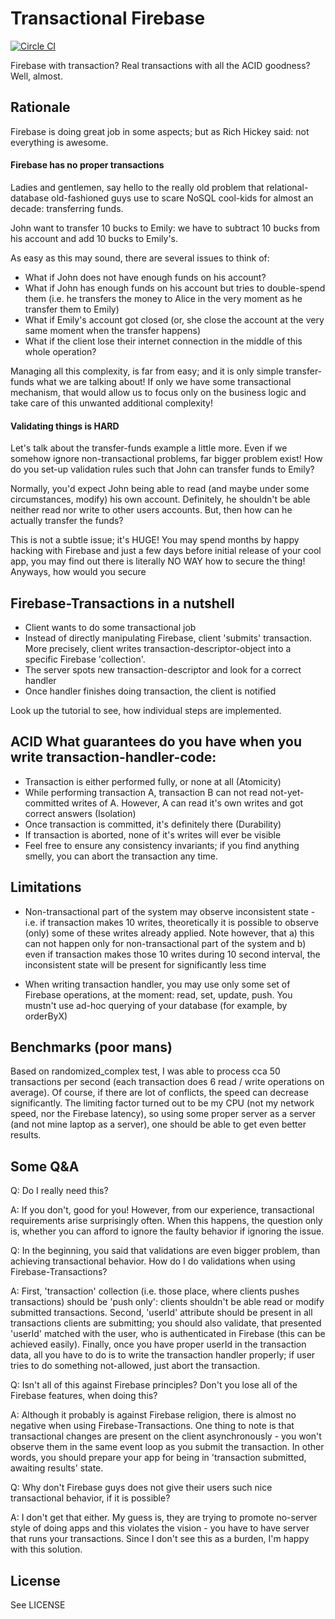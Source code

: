 # Transactional Firebase

[![Circle CI](https://circleci.com/gh/vacuumlabs/firebase-transactions.svg?style=svg&circle-token=bd6366dee306c78c644fc6458085e673fe163723)](https://circleci.com/gh/vacuumlabs/firebase-transactions)

Firebase with transaction? Real transactions with all the ACID goodness? Well, almost.

## Rationale
Firebase is doing great job in some aspects; but as Rich Hickey said: not everything is awesome.

#### Firebase has no proper transactions
Ladies and gentlemen, say hello to the really old problem that
relational-database old-fashioned guys use to scare NoSQL cool-kids for almost an decade:
transferring funds.

John want to transfer 10 bucks to Emily: we have to subtract 10 bucks from his account and add 10
bucks to Emily's.

As easy as this may sound, there are several issues to think of:
- What if John does not have enough funds on his account?
- What if John has enough funds on his account but tries to double-spend them (i.e. he transfers the
  money to Alice in the very moment as he transfer them to Emily)
- What if Emily's account got closed (or, she close the account at the very same moment when the
  transfer happens)
- What if the client lose their internet connection in the middle of this whole operation?

Managing all this complexity, is far from easy; and it is only simple transfer-funds what we are
talking about! If only we have some transactional mechanism, that would allow us to focus only on
the business logic and take care of this unwanted additional complexity!

#### Validating things is HARD
Let's talk about the transfer-funds example a
little more. Even if we somehow ignore non-transactional problems, far bigger problem exist! How do
you set-up validation rules such that John can transfer funds to Emily?

Normally, you'd expect John being able to read (and maybe under some circumstances, modify) his own
account. Definitely, he shouldn't be able neither read nor write to other users accounts. But, then
how can he actually transfer the funds?

This is not a subtle issue; it's HUGE! You may spend months by happy hacking with Firebase and just
a few days before initial release of your cool app, you may find out there is literally NO WAY how
to secure the thing! Anyways, how would you secure

## Firebase-Transactions in a nutshell
- Client wants to do some transactional job
- Instead of directly manipulating Firebase, client 'submits' transaction. More precisely, client
writes transaction-descriptor-object into a specific Firebase 'collection'.
- The server spots new transaction-descriptor and look for a correct handler
- Once handler finishes doing transaction, the client is notified

Look up the tutorial to see, how individual steps are implemented.


## ACID What guarantees do you have when you write transaction-handler-code:
- Transaction is either performed fully, or none at all (Atomicity)
- While performing transaction A, transaction B can not read not-yet-committed writes of A. However,
  A can read it's own writes and got correct answers (Isolation)
- Once transaction is committed, it's definitely there (Durability)
- If transaction is aborted, none of it's writes will ever be visible
- Feel free to ensure any consistency invariants; if you find anything smelly, you can abort the
  transaction any time.

## Limitations

- Non-transactional part of the system may observe inconsistent state - i.e. if transaction makes 10
  writes, theoretically it is possible to observe (only) some of these writes already applied. Note
  however, that a) this can not happen only for non-transactional part of the system and b) even if
  transaction makes those 10 writes during 10 second interval, the inconsistent state will be
  present for significantly less time

- When writing transaction handler, you may use only some set of Firebase operations, at the moment:
  read, set, update, push. You mustn't use ad-hoc querying of your database (for example, by
  orderByX)

## Benchmarks (poor mans)

Based on randomized_complex test, I was able to process cca 50 transactions per second (each transaction
does 6 read / write operations on average). Of course, if there are lot of conflicts, the speed can
decrease significantly. The limiting factor turned out to be my CPU (not my network speed, nor the
Firebase latency), so using some proper server as a server (and not mine laptop as a server), one
should be able to get even better results.


## Some Q&A

Q: Do I really need this?

A: If you don't, good for you! However, from our experience, transactional requirements arise surprisingly
often. When this happens, the question only is, whether you can afford to ignore the faulty behavior
if ignoring the issue.

Q: In the beginning, you said that validations are even bigger problem, than achieving transactional
behavior. How do I do validations when using Firebase-Transactions?

A: First, 'transaction' collection (i.e. those place, where clients pushes transactions) should be
'push only': clients shouldn't be able read or modify submitted transactions. Second, 'userId'
attribute should be present in all transactions clients are submitting; you should also validate,
that presented 'userId' matched with the user, who is authenticated in Firebase (this can be
achieved easily). Finally, once you have proper userId in the transaction data, all you have to do
is to write the transaction handler properly; if user tries to do something not-allowed, just abort
the transaction.

Q: Isn't all of this against Firebase principles? Don't you lose all of the Firebase features, when
doing this?

A: Although it probably is against Firebase religion, there is almost no negative when using
Firebase-Transactions. One thing to note is that transactional changes are present on the client
asynchronously - you won't observe them in the same event loop as you submit the transaction. In
other words, you should prepare your app for being in 'transaction submitted, awaiting results'
state.

Q: Why don't Firebase guys does not give their users such nice transactional behavior, if it is
possible?

A: I don't get that either. My guess is, they are trying to promote no-server style of
doing apps and this violates the vision - you have to have server that runs your transactions. Since
I don't see this as a burden, I'm happy with this solution.


## License

See LICENSE
